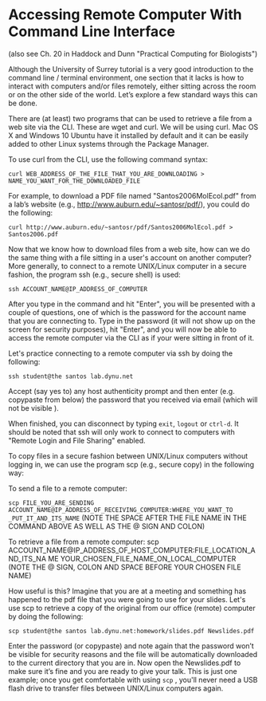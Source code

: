 # Accessing Remote Computer With Command Line Interface

(also see Ch. 20 in Haddock and Dunn "Practical Computing for Biologists")

Although the University of Surrey tutorial is a very good introduction to the command line / terminal environment, one section that it lacks is how to interact with computers and/or files remotely, either sitting across the room or on the other side of the world. Let’s explore a few standard ways this can be done.

There are (at least) two programs that can be used to retrieve a file from a web site via the CLI. These are wget and curl. We will be using curl. Mac OS X and Windows 10 Ubuntu have it installed by default and it can be easily added to other Linux systems through the Package Manager.

To use curl from the CLI, use the following command syntax:

`curl WEB_ADDRESS_OF_THE_FILE_THAT_YOU_ARE_DOWNLOADING > NAME_YOU_WANT_FOR_THE_DOWNLOADED_FILE`

For example, to download a PDF file named "Santos2006MolEcol.pdf" from a lab’s website (e.g., http://www.auburn.edu/~santosr/pdf/), you could do the following:

`curl http://www.auburn.edu/~santosr/pdf/Santos2006MolEcol.pdf > Santos2006.pdf`

Now that we know how to download files from a web site, how can we do the same thing with a file sitting in a user's account on another computer? More generally, to connect to a remote UNIX/Linux computer in a secure fashion, the program ssh (e.g., secure shell) is used:

`ssh ACCOUNT_NAME@IP_ADDRESS_OF_COMPUTER`

After you type in the command and hit "Enter", you will be presented with a couple of questions, one of which is the password for the account name that you are connecting to. Type in the password (it will not show up on the screen for security purposes), hit "Enter", and you will now be able to access the remote computer via the CLI as if your were sitting in front of it.

Let's practice connecting to a remote computer via ssh by doing the following:

`ssh student@the santos lab.dynu.net`

Accept (say yes to) any host authenticity prompt and then enter (e.g. copypaste from below) the password that you received via email (which will not be visible ).

When finished, you can disconnect by typing `exit`, `logout` or `ctrl-d`. It should be noted that ssh will only work to connect to computers with "Remote Login and File Sharing" enabled.

To copy files in a secure fashion between UNIX/Linux computers without logging in, we can use the program scp (e.g., secure copy) in the following way:

  To send a file to a remote computer:
  
  `scp FILE_YOU_ARE_SENDING ACCOUNT_NAME@IP_ADDRESS_OF_RECEIVING_COMPUTER:WHERE_YOU_WANT_TO _PUT_IT_AND_ITS_NAME` (NOTE THE SPACE AFTER THE FILE NAME IN THE COMMAND ABOVE AS WELL AS THE @ SIGN AND COLON)

  To retrieve a file from a remote computer: scp ACCOUNT_NAME@IP_ADDRESS_OF_HOST_COMPUTER:FILE_LOCATION_AND_ITS_NA ME YOUR_CHOSEN_FILE_NAME_ON_LOCAL_COMPUTER (NOTE THE @ SIGN, COLON AND SPACE BEFORE YOUR CHOSEN FILE NAME)

How useful is this? Imagine that you are at a meeting and something has happened to the pdf file that you were going to use for your slides. Let's use scp to retrieve a copy of the original from our office (remote) computer by doing the following:

`scp student@the santos lab.dynu.net:homework/slides.pdf Newslides.pdf`

Enter the password (or copypaste) and note again that the password won’t be visible for security reasons and the file will be automatically downloaded to the current directory that you are in. Now open the Newslides.pdf to make sure it’s fine and you are ready to give your talk. This is just one example; once you get comfortable with using `scp` , you'll never need a USB flash drive to transfer files between UNIX/Linux computers again.
